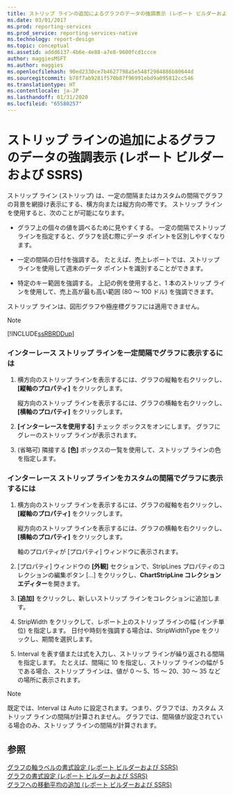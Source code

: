 ```yaml
---
title: ストリップ ラインの追加によるグラフのデータの強調表示 (レポート ビルダーおよび SSRS) | Microsoft Docs
ms.date: 03/01/2017
ms.prod: reporting-services
ms.prod_service: reporting-services-native
ms.technology: report-design
ms.topic: conceptual
ms.assetid: addd6137-4b6e-4e88-a7e8-9600fcd1ccce
author: maggiesMSFT
ms.author: maggies
ms.openlocfilehash: 90ed2330ce7b4627798a5e548f2984886b80644d
ms.sourcegitcommit: b78f7ab9281f570b87f96991ebd9a095812cc546
ms.translationtype: HT
ms.contentlocale: ja-JP
ms.lasthandoff: 01/31/2020
ms.locfileid: "65580257"
---
```

# <a name="highlight-chart-data-by-adding-strip-lines-report-builder-and-ssrs"></a>ストリップ ラインの追加によるグラフのデータの強調表示 (レポート ビルダーおよび SSRS)
  ストリップ ライン (ストリップ) は、一定の間隔またはカスタムの間隔でグラフの背景を網掛け表示にする、横方向または縦方向の帯です。 ストリップ ラインを使用すると、次のことが可能になります。  
  
-   グラフ上の個々の値を調べるために見やすくする。 一定の間隔でストリップ ラインを指定すると、グラフを読む際にデータ ポイントを区別しやすくなります。  
  
-   一定の間隔の日付を強調する。 たとえば、売上レポートでは、ストリップ ラインを使用して週末のデータ ポイントを識別することができます。  
  
-   特定のキー範囲を強調する。 上記の例を使用すると、1 本のストリップ ラインを使用して、売上高が最も高い範囲 (80 ～ 100 ドル) を強調できます。  
  
 ストリップ ラインは、図形グラフや極座標グラフには適用できません。  
  
> [!NOTE]  
>  [!INCLUDE[ssRBRDDup](../../includes/ssrbrddup-md.md)]  
  
### <a name="to-display-interlaced-strip-lines-at-regular-intervals-on-a-chart"></a>インターレース ストリップ ラインを一定間隔でグラフに表示するには  
  
1.  横方向のストリップ ラインを表示するには、グラフの縦軸を右クリックし、 **[縦軸のプロパティ]** をクリックします。  
  
     縦方向のストリップ ラインを表示するには、グラフの横軸を右クリックし、 **[横軸のプロパティ]** をクリックします。  
  
2.  **[インターレースを使用する]** チェック ボックスをオンにします。 グラフにグレーのストリップ ラインが表示されます。  
  
3.  (省略可) 隣接する **[色]** ボックスの一覧を使用して、ストリップ ラインの色を指定します。  
  
### <a name="to-display-interlaced-strip-lines-at-custom-intervals-on-a-chart"></a>インターレース ストリップ ラインをカスタムの間隔でグラフに表示するには  
  
1.  横方向のストリップ ラインを表示するには、グラフの縦軸を右クリックし、 **[縦軸のプロパティ]** をクリックします。  
  
     縦方向のストリップ ラインを表示するには、グラフの横軸を右クリックし、 **[横軸のプロパティ]** をクリックします。  
  
     軸のプロパティが [プロパティ] ウィンドウに表示されます。  
  
2.  [プロパティ] ウィンドウの **[外観]** セクションで、StripLines プロパティのコレクションの編集ボタン [...] をクリックし、**ChartStripLine コレクション エディター**を開きます。  
  
3.  **[追加]** をクリックし、新しいストリップ ラインをコレクションに追加します。  
  
4.  StripWidth をクリックして、レポート上のストリップ ラインの幅 (インチ単位) を指定します。 日付や時刻を強調する場合は、StripWidthType をクリックし、期間を選択します。  
  
5.  Interval を表す値または式を入力し、ストリップ ラインが繰り返される間隔を指定します。  たとえば、間隔に 10 を指定し、ストリップ ラインの幅が 5 である場合、ストリップ ラインは、値が 0 ～ 5、15 ～ 20、30 ～ 35 などの場所に表示されます。  
  
> [!NOTE]  
>  既定では、Interval は Auto に設定されます。つまり、グラフでは、カスタム ストリップ ラインの間隔が計算されません。 グラフでは、間隔値が設定されている場合のみ、ストリップ ラインの間隔が計算されます。  
  
## <a name="see-also"></a>参照  
 [グラフの軸ラベルの書式設定 (レポート ビルダーおよび SSRS)](../../reporting-services/report-design/formatting-axis-labels-on-a-chart-report-builder-and-ssrs.md)   
 [グラフの書式設定 (レポート ビルダーおよび SSRS)](../../reporting-services/report-design/formatting-a-chart-report-builder-and-ssrs.md)   
 [グラフへの移動平均の追加 &#40;レポート ビルダーおよび SSRS&#41;](../../reporting-services/report-design/add-a-moving-average-to-a-chart-report-builder-and-ssrs.md)  
  
  
